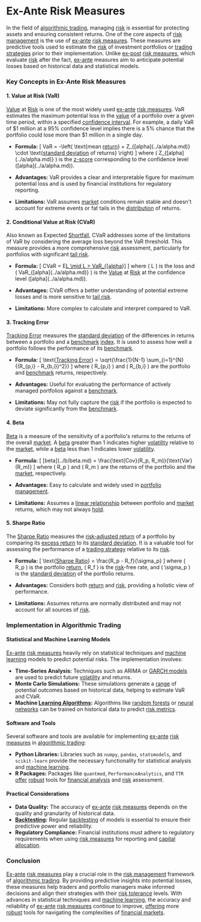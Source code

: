 # Ex-Ante Risk Measures

In the field of [algorithmic trading](../a/algorithmic_trading.md), managing [risk](../r/risk.md) is essential for protecting assets and ensuring consistent returns. One of the core aspects of [risk management](../r/risk_management.md) is the use of [ex-ante](../e/ex-ante.md) [risk measures](../r/risk_measures.md). These measures are predictive tools used to estimate the [risk](../r/risk.md) of investment portfolios or [trading strategies](../t/trading_strategies.md) prior to their implementation. Unlike [ex-post](../e/ex-post.md) [risk measures](../r/risk_measures.md), which evaluate [risk](../r/risk.md) after the fact, [ex-ante](../e/ex-ante.md) measures aim to anticipate potential losses based on historical data and statistical models.

### Key Concepts in Ex-Ante Risk Measures

#### 1. Value at Risk (VaR)

[Value](../v/value.md) at [Risk](../r/risk.md) is one of the most widely used [ex-ante](../e/ex-ante.md) [risk measures](../r/risk_measures.md). VaR estimates the maximum potential loss in the [value](../v/value.md) of a portfolio over a given time period, within a specified [confidence interval](../c/confidence_interval.md). For example, a daily VaR of $1 million at a 95% confidence level implies there is a 5% chance that the portfolio could lose more than $1 million in a single day.

- **Formula:**
  \[
  VaR = -\left( \text{mean [return](../r/return.md)} + Z_{\[alpha](../a/alpha.md)} \cdot \text{[standard deviation](../s/standard_deviation.md) of returns} \right)
  \]
  where \( Z_{\[alpha](../a/alpha.md)} \) is the [z-score](../z/z-score.md) corresponding to the confidence level \(\[alpha](../a/alpha.md)\).

- **Advantages:** VaR provides a clear and interpretable figure for maximum potential loss and is used by financial institutions for regulatory reporting.

- **Limitations:** VaR assumes [market](../m/market.md) conditions remain stable and doesn't account for extreme events or fat tails in the [distribution](../d/distribution.md) of returns.

#### 2. Conditional Value at Risk (CVaR)

Also known as Expected [Shortfall](../s/shortfall.md), CVaR addresses some of the limitations of VaR by considering the average loss beyond the VaR threshold. This measure provides a more comprehensive [risk](../r/risk.md) assessment, particularly for portfolios with significant [tail risk](../t/tail_risk.md).

- **Formula:**
  \[
  CVaR = E[L \mid L > VaR_{\[alpha](../a/alpha.md)}]
  \]
  where \( L \) is the loss and \( VaR_{\[alpha](../a/alpha.md)} \) is the [Value](../v/value.md) at [Risk](../r/risk.md) at the confidence level \(\[alpha](../a/alpha.md)\).

- **Advantages:** CVaR offers a better understanding of potential extreme losses and is more sensitive to [tail risk](../t/tail_risk.md).

- **Limitations:** More complex to calculate and interpret compared to VaR.

#### 3. Tracking Error

[Tracking Error](../t/tracking_error.md) measures the [standard deviation](../s/standard_deviation.md) of the differences in returns between a portfolio and a [benchmark](../b/benchmark.md) [index](../i/index_instrument.md). It is used to assess how well a portfolio follows the performance of its [benchmark](../b/benchmark.md).

- **Formula:**
  \[
  \text{[Tracking Error](../t/tracking_error.md)} = \sqrt{\frac{1}{N-1} \sum_{i=1}^{N}{(R_{p,i} - R_{b,i})^2}}
  \]
  where \( R_{p,i} \) and \( R_{b,i} \) are the portfolio and [benchmark](../b/benchmark.md) returns, respectively.

- **Advantages:** Useful for evaluating the performance of actively managed portfolios against a [benchmark](../b/benchmark.md).

- **Limitations:** May not fully capture the [risk](../r/risk.md) if the portfolio is expected to deviate significantly from the [benchmark](../b/benchmark.md).

#### 4. Beta

[Beta](../b/beta.md) is a measure of the sensitivity of a portfolio's returns to the returns of the overall [market](../m/market.md). A [beta](../b/beta.md) greater than 1 indicates higher [volatility](../v/volatility.md) relative to the [market](../m/market.md), while a [beta](../b/beta.md) less than 1 indicates lower [volatility](../v/volatility.md).

- **Formula:**
  \[
  \[beta](../b/beta.md) = \frac{\text{Cov}(R_p, R_m)}{\text{Var}(R_m)}
  \]
  where \( R_p \) and \( R_m \) are the returns of the portfolio and the [market](../m/market.md), respectively.

- **Advantages:** Easy to calculate and widely used in [portfolio management](../p/portfolio_management.md).

- **Limitations:** Assumes a [linear relationship](../l/linear_relationship.md) between portfolio and [market](../m/market.md) returns, which may not always [hold](../h/hold.md).

#### 5. Sharpe Ratio

The [Sharpe Ratio](../s/sharpe_ratio.md) measures the [risk-adjusted return](../r/risk-adjusted_return.md) of a portfolio by comparing its [excess return](../e/excess_return.md) to its [standard deviation](../s/standard_deviation.md). It is a valuable tool for assessing the performance of a [trading strategy](../t/trading_strategy.md) relative to its [risk](../r/risk.md).

- **Formula:**
  \[
  \text{[Sharpe Ratio](../s/sharpe_ratio.md)} = \frac{R_p - R_f}{\sigma_p}
  \]
  where \( R_p \) is the portfolio [return](../r/return.md), \( R_f \) is the [risk](../r/risk.md)-free rate, and \( \sigma_p \) is the [standard deviation](../s/standard_deviation.md) of the portfolio returns.

- **Advantages:** Considers both [return](../r/return.md) and [risk](../r/risk.md), providing a holistic view of performance.

- **Limitations:** Assumes returns are normally distributed and may not account for all sources of [risk](../r/risk.md).

### Implementation in Algorithmic Trading

#### Statistical and Machine Learning Models

[Ex-ante](../e/ex-ante.md) [risk measures](../r/risk_measures.md) heavily rely on statistical techniques and [machine learning](../m/machine_learning.md) models to predict potential risks. The implementation involves:

- **Time-Series Analysis:** Techniques such as ARIMA or [GARCH models](../g/garch_models.md) are used to predict future [volatility](../v/volatility.md) and returns.
- **Monte Carlo Simulations:** These simulations generate a [range](../r/range.md) of potential outcomes based on historical data, helping to estimate VaR and CVaR.
- **Machine [Learning Algorithms](../l/learning_algorithms_in_trading.md):** Algorithms like [random forests](../r/random_forests_in_trading.md) or [neural networks](../n/neural_networks_in_trading.md) can be trained on historical data to predict [risk metrics](../r/risk_metrics.md).

#### Software and Tools

Several software and tools are available for implementing [ex-ante](../e/ex-ante.md) [risk measures](../r/risk_measures.md) in [algorithmic trading](../a/algorithmic_trading.md):

- **Python Libraries:** Libraries such as `numpy`, `pandas`, `statsmodels`, and `scikit-learn` provide the necessary functionality for statistical analysis and [machine learning](../m/machine_learning.md).
- **R Packages:** Packages like `quantmod`, `PerformanceAnalytics`, and `TTR` [offer](../o/offer.md) [robust](../r/robust.md) tools for [financial analysis](../f/financial_analysis.md) and [risk](../r/risk.md) assessment.

#### Practical Considerations

- **Data Quality:** The accuracy of [ex-ante](../e/ex-ante.md) [risk measures](../r/risk_measures.md) depends on the quality and granularity of historical data.
- **[Backtesting](../b/backtesting.md):** Regular [backtesting](../b/backtesting.md) of models is essential to ensure their predictive power and reliability.
- **Regulatory Compliance:** Financial institutions must adhere to regulatory requirements when using [risk measures](../r/risk_measures.md) for reporting and [capital allocation](../c/capital_allocation.md).

### Conclusion

[Ex-ante](../e/ex-ante.md) [risk measures](../r/risk_measures.md) play a crucial role in the [risk management](../r/risk_management.md) framework of [algorithmic trading](../a/algorithmic_trading.md). By providing predictive insights into potential losses, these measures help traders and portfolio managers make informed decisions and align their strategies with their [risk tolerance](../r/risk_tolerance.md) levels. With advances in statistical techniques and [machine learning](../m/machine_learning.md), the accuracy and reliability of [ex-ante](../e/ex-ante.md) [risk measures](../r/risk_measures.md) continue to improve, [offering](../o/offering.md) more [robust](../r/robust.md) tools for navigating the complexities of [financial markets](../f/financial_market.md).
